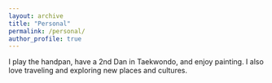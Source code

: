 ```yaml
---
layout: archive
title: "Personal"
permalink: /personal/
author_profile: true
---
```


I play the handpan, have a 2nd Dan in Taekwondo, and enjoy painting. I also love traveling and exploring new places and cultures.
